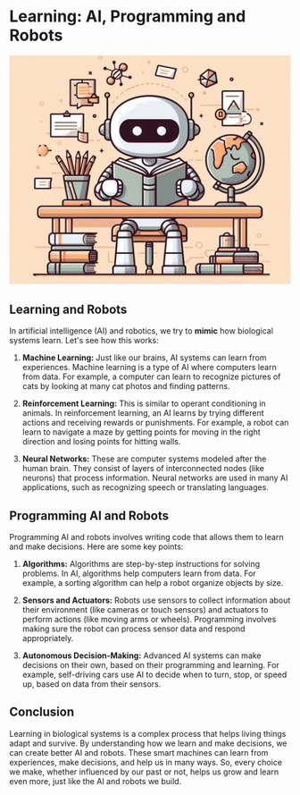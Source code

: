 # Learning: AI, Programming and Robots

![Learning and Robots](images/robot-learning.jpeg)

## Learning and Robots

In artificial intelligence (AI) and robotics, we try to **mimic** how biological systems learn. Let's see how this works:

1. **Machine Learning:** Just like our brains, AI systems can learn from experiences. Machine learning is a type of AI where computers learn from data. For example, a computer can learn to recognize pictures of cats by looking at many cat photos and finding patterns.

2. **Reinforcement Learning:** This is similar to operant conditioning in animals. In reinforcement learning, an AI learns by trying different actions and receiving rewards or punishments. For example, a robot can learn to navigate a maze by getting points for moving in the right direction and losing points for hitting walls.

3. **Neural Networks:** These are computer systems modeled after the human brain. They consist of layers of interconnected nodes (like neurons) that process information. Neural networks are used in many AI applications, such as recognizing speech or translating languages.


## Programming AI and Robots

Programming AI and robots involves writing code that allows them to learn and make decisions. Here are some key points:

1. **Algorithms:** Algorithms are step-by-step instructions for solving problems. In AI, algorithms help computers learn from data. For example, a sorting algorithm can help a robot organize objects by size.

2. **Sensors and Actuators:** Robots use sensors to collect information about their environment (like cameras or touch sensors) and actuators to perform actions (like moving arms or wheels). Programming involves making sure the robot can process sensor data and respond appropriately.

3. **Autonomous Decision-Making:** Advanced AI systems can make decisions on their own, based on their programming and learning. For example, self-driving cars use AI to decide when to turn, stop, or speed up, based on data from their sensors.

## Conclusion

Learning in biological systems is a complex process that helps living things adapt and survive. By understanding how we learn and make decisions, we can create better AI and robots. These smart machines can learn from experiences, make decisions, and help us in many ways. So, every choice we make, whether influenced by our past or not, helps us grow and learn even more, just like the AI and robots we build.